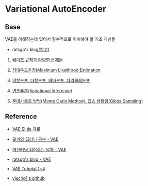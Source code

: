 # Variational AutoEncoder

## Base
VAE를 이해하는데 있어서 필수적으로 이해해야 할 기초 개념들
  - ratsgo's blog[(참고)](https://ratsgo.github.io/)
 
1. [베이즈 규칙과 다양한 문제들](https://ratsgo.github.io/statistics/2017/07/01/bayes/) 
 
2. [최대우도추정(Maximum Likelihood Estimation](https://ratsgo.github.io/statistics/2017/09/23/MLE/)

3. [이항분포, 다항분포, 베타분포, 디리클레분포](https://ratsgo.github.io/statistics/2017/05/28/binomial/)

4. [변분추론(Variational Inference)](https://ratsgo.github.io/generative%20model/2017/12/19/vi/)

5. [몬테카를로 방법(Monte Carlo Method), 깁스 샘플링(Gibbs Sampling)](https://ratsgo.github.io/statistics/2017/05/31/gibbs/)

## Reference

- [VAE Slide 자료](https://www.slideshare.net/ssuser06e0c5/variational-autoencoder-76552518)

- [모끼의 딥러닝 공부 - VAE](https://ahjeong.tistory.com/2)

- [머신러닝 읽어주는 남자 - VAE](https://perpetual.tistory.com/85)

- [ratsgo's blog - VAE](https://ratsgo.github.io/generative%20model/2018/01/27/VAE/)

- [VAE Tutorial 1~4](https://dnddnjs.github.io/paper/2018/06/19/vae/)

- [yjucho1's github](https://github.com/yjucho1/articles/blob/master/VAE/README.md)
